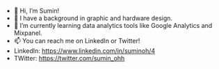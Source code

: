 - 👋 Hi, I’m Sumin!
- 👀 I have a background in graphic and hardware design.
- 🌱 I’m currently learning data analytics tools like Google Analytics and Mixpanel.
- 📫 You can reach me on LinkedIn or Twitter! 
- LinkedIn: https://www.linkedin.com/in/suminoh/4
- TWitter: https://twitter.com/sumin_ohh
<!---
suminohh/suminohh is a ✨ special ✨ repository because its `README.md` (this file) appears on your GitHub profile.
You can click the Preview link to take a look at your changes.
--->
